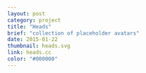 ```yaml
---
layout: post
category: project
title: "Heads"
brief: "collection of placeholder avatars"
date: 2015-01-22
thumbnail: heads.svg
link: heads.cc
color: "#000000"
---
```


<!-- {% include pic.html file="heads_macbook.png" %} -->
